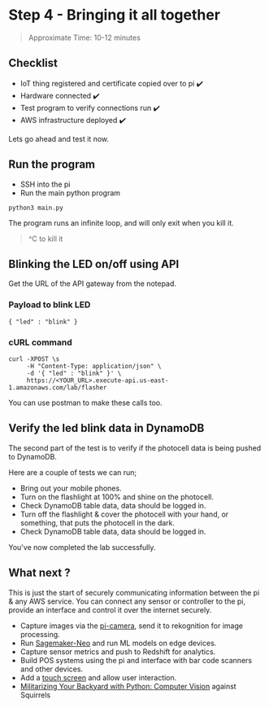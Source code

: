 # Step 4 - Bringing it all together

> Approximate Time: 10-12 minutes

## Checklist

 * IoT thing registered and certificate copied over to pi :heavy_check_mark:
 * Hardware connected :heavy_check_mark:
 * Test program to verify connections run :heavy_check_mark:
 * AWS infrastructure deployed :heavy_check_mark:

Lets go ahead and test it now.

## Run the program

* SSH into the pi
* Run the main python program
```
python3 main.py
```

The program runs an infinite loop, and will only exit when you kill it.
> ^C to kill it

## Blinking the LED on/off using API

Get the URL of the API gateway from the notepad.

### Payload to blink LED

```
{ "led" : "blink" }
```

### cURL command

```
curl -XPOST \s
     -H "Content-Type: application/json" \
     -d '{ "led" : "blink" }' \
     https://<YOUR_URL>.execute-api.us-east-1.amazonaws.com/lab/flasher
```

You can use postman to make these calls too.

## Verify the led blink data in DynamoDB

The second part of the test is to verify if the photocell data is being pushed to DynamoDB.

Here are a couple of tests we can run;

  * Bring out your mobile phones.
  * Turn on the flashlight at 100% and shine on the photocell.
  * Check DynamoDB table data, data should be logged in.
  * Turn off the flashlight & cover the photocell with your hand, or something, that puts the photocell in the dark.
  * Check DynamoDB table data, data should be logged in.

You've now completed the lab successfully.

## What next ?

This is just the start of securely communicating information between the pi & any AWS service. You can connect any sensor or controller to the pi, provide an interface and control it over the internet securely.

 * Capture images via the [pi-camera](https://www.raspberrypi.org/products/camera-module-v2/), send it to rekognition for image processing.
 * Run [Sagemaker-Neo](https://aws.amazon.com/sagemaker/neo/) and run ML models on edge devices.
 * Capture sensor metrics and push to Redshift for analytics.
 * Build POS systems using the pi and interface with bar code scanners and other devices.
 * Add a [touch screen](https://www.raspberrypi.org/products/raspberry-pi-touch-display/) and allow user interaction.
 * [Militarizing Your Backyard with Python: Computer Vision](https://www.youtube.com/watch?v=QPgqfnKG_T4) against Squirrels
